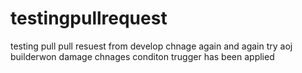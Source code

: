 # testingpullrequest
testing pull pull resuest from develop chnage again and again try aoj
builderwon damage chnages conditon
trugger has been applied
